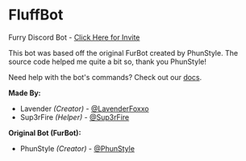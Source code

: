# FluffBot
Furry Discord Bot - [Click Here for Invite](https://fluffbot.xyz)

This bot was based off the original FurBot created by PhunStyle. The source code helped me quite a bit so, thank you PhunStyle!

Need help with the bot's commands? Check out our [docs](https://docs.fluffbot.xyz).

**Made By:**
- Lavender *(Creator)* - [@LavenderFoxxo](https://github.com/LavenderFoxxo)
- Sup3rFire *(Helper)* - [@Sup3rFire](https://github.com/Sup3rFire)

**Original Bot (FurBot):**
- PhunStyle *(Creator)* - [@PhunStyle](https://github.com/PhunStyle)
